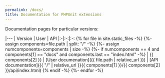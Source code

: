```yaml
---
permalink: /docs/
title: Documentation for PHPUnit extensions
---
```


Documentation pages for particular versions:

|---
| Version | User | API
|:-|:-:|:-:
{% for file in site.static_files -%}
  {%- assign components=file.path | split: "/" -%}
  {%- assign numcomponents=components | size -%}
  {%- if numcomponents == 4 and components[1] == "docs" and components.last == "index.html" -%}
| {{ components[2] }} | [User documenation]({{ file.path | relative_url }}) | [API documentation]({{ "/" | relative_url }}{{ components[1] }}/{{ components[2] }}/api/index.html)
  {% endif -%}
{%- endfor -%}

